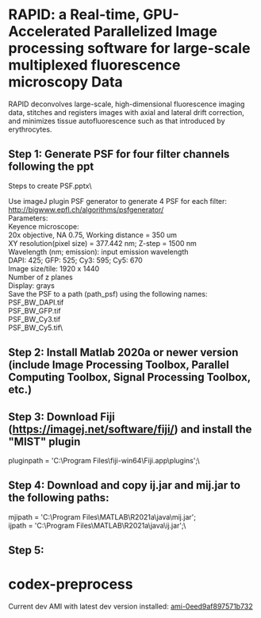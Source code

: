 
# RAPID: a Real-time, GPU-Accelerated Parallelized Image processing software for large-scale multiplexed fluorescence microscopy Data

RAPID deconvolves large-scale, high-dimensional fluorescence imaging data, stitches and registers images with axial and lateral drift correction, and minimizes tissue autofluorescence such as that introduced by erythrocytes.


## Step 1: Generate PSF for four filter channels following the ppt

Steps to create PSF.pptx\

Use imageJ plugin PSF generator to generate 4 PSF for each filter:
http://bigwww.epfl.ch/algorithms/psfgenerator/ \
Parameters:\
Keyence microscope: \
20x objective, NA 0.75, Working distance = 350 um\
XY resolution(pixel size) = 377.442 nm; Z-step = 1500 nm\
Wavelength (nm; emission): input emission wavelength \
DAPI: 425; GFP: 525; Cy3: 595; Cy5: 670\
Image size/tile: 1920 x 1440\
Number of z planes\
Display: grays\
Save the PSF to a path (path_psf) using the following names:\
PSF_BW_DAPI.tif\
PSF_BW_GFP.tif\
PSF_BW_Cy3.tif\
PSF_BW_Cy5.tif\

## Step 2: Install Matlab 2020a or newer version (include Image Processing Toolbox, Parallel Computing Toolbox, Signal Processing Toolbox, etc.)

## Step 3: Download  Fiji (https://imagej.net/software/fiji/) and install the "MIST" plugin

pluginpath = 'C:\Program Files\fiji-win64\Fiji.app\plugins\';\

## Step 4: Download and copy ij.jar and mij.jar to the following paths:

mjipath = 'C:\Program Files\MATLAB\R2021a\java\mij.jar';\
ijpath = 'C:\Program Files\MATLAB\R2021a\java\ij.jar';\

## Step 5: 


# codex-preprocess

Current dev AMI with latest dev version installed: [ami-0eed9af897571b732](https://console.aws.amazon.com/ec2/v2/home?region=us-east-1#ImageDetails:imageId=ami-0eed9af897571b732)
